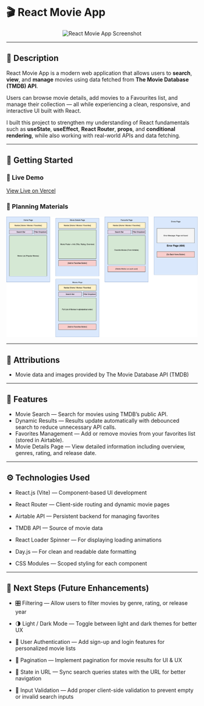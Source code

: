 # 🎬 React Movie App

<p align="center">
  <img src="/assets/react-movie-screenshot.png" alt="React Movie App Screenshot" width="600" />
</p>

---

## 📝 Description

React Movie App is a modern web application that allows users to **search**, **view**, and **manage** movies using data fetched from **The Movie Database (TMDB) API**.

Users can browse movie details, add movies to a Favourites list, and manage their collection — all while experiencing a clean, responsive, and interactive UI built with React.

I built this project to strengthen my understanding of React fundamentals such as **useState**, **useEffect**, **React Router**, **props**, and **conditional rendering**, while also working with real-world APIs and data fetching.

---

## 🚀 Getting Started

### 🔗 Live Demo

[View Live on Vercel](https://react-movie-app-ten-sigma.vercel.app/)

### 📄 Planning Materials

![Wireframe](assets/movie_app_wireframes_updated.drawio.png)

---

## 🙌 Attributions

- Movie data and images provided by The Movie Database API (TMDB)

---

## 🎥 Features

- Movie Search — Search for movies using TMDB’s public API.
- Dynamic Results — Results update automatically with debounced search to reduce unnecessary API calls.
- Favorites Management — Add or remove movies from your favorites list (stored in Airtable).
- Movie Details Page — View detailed information including overview, genres, rating, and release date.

---

## ⚙️ Technologies Used

- React.js (Vite) — Component-based UI development

- React Router — Client-side routing and dynamic movie pages

- Airtable API — Persistent backend for managing favorites

- TMDB API — Source of movie data

- React Loader Spinner — For displaying loading animations

- Day.js — For clean and readable date formatting

- CSS Modules — Scoped styling for each component

---

## 🔮 Next Steps (Future Enhancements)

- 🎛️ Filtering — Allow users to filter movies by genre, rating, or release year

- 🌗 Light / Dark Mode — Toggle between light and dark themes for better UX

- 🔐 User Authentication — Add sign-up and login features for personalized movie lists

- 🧮 Pagination — Implement pagination for movie results for UI & UX

- 🔗 State in URL — Sync search queries states with the URL for better navigation

- 🧹 Input Validation — Add proper client-side validation to prevent empty or invalid search inputs
